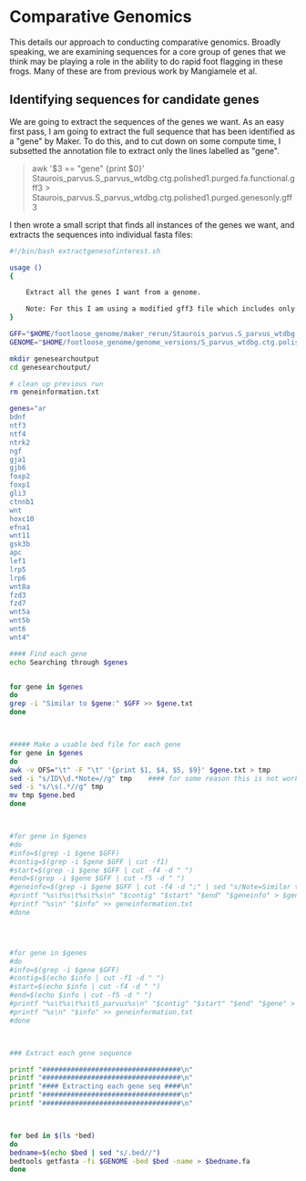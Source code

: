 # Comparative Genomics

This details our approach to conducting comparative genomics. Broadly speaking, we are examining sequences for a core group of genes that we think may be playing a role in the ability to do rapid foot flagging in these frogs. Many of these are from previous work by Mangiamele et al.

## Identifying sequences for candidate genes

We are going to extract the sequences of the genes we want. As an easy first pass, I am going to extract the full sequence that has been identified as a "gene" by Maker. To do this, and to cut down on some compute time, I subsetted the annotation file to extract only the lines labelled as "gene".

> awk '$3 == "gene" {print $0}' Staurois_parvus.S_parvus_wtdbg.ctg.polished1.purged.fa.functional.gff3 > Staurois_parvus.S_parvus_wtdbg.ctg.polished1.purged.genesonly.gff3

I then wrote a small script that finds all instances of the genes we want, and extracts the sequences into individual fasta files:

```bash
#!/bin/bash extractgenesofinterest.sh

usage ()
{

    Extract all the genes I want from a genome.

    Note: For this I am using a modified gff3 file which includes only what Maker has anotated as a "gene". I created this gene gff3 file using awk '$3 == "gene" {print $0}' Staurois_parvus.S_parvus_wtdbg.ctg.polished1.purged.fa.functional.gff3 > Staurois_parvus.S_parvus_wtdbg.ctg.polished1.purged.genesonly.gff3
}

GFF="$HOME/footloose_genome/maker_rerun/Staurois_parvus.S_parvus_wtdbg.ctg.polished1.purged.genesonly.gff3"
GENOME="$HOME/footloose_genome/genome_versions/S_parvus_wtdbg.ctg.polished1.purged.fa"

mkdir genesearchoutput
cd genesearchoutput/

# clean up previous run
rm geneinformation.txt

genes="ar
bdnf
ntf3
ntf4
ntrk2
ngf
gja1
gjb6
foxp2
foxp1
gli3
ctnnb1
wnt
hoxc10
efna1
wnt11
gsk3b
apc
lef1
lrp5
lrp6
wnt8a
fzd3
fzd7
wnt5a
wnt5b
wnt6
wnt4"

#### Find each gene
echo Searching through $genes


for gene in $genes
do
grep -i "Similar to $gene:" $GFF >> $gene.txt
done



##### Make a usable bed file for each gene
for gene in $genes
do
awk -v OFS="\t" -F "\t" '{print $1, $4, $5, $9}' $gene.txt > tmp
sed -i "s/ID\\d.*Note=//g" tmp    #### for some reason this is not working, but whatever
sed -i "s/\s(.*//g" tmp
mv tmp $gene.bed
done



#for gene in $genes
#do
#info=$(grep -i $gene $GFF)
#contig=$(grep -i $gene $GFF | cut -f1)
#start=$(grep -i $gene $GFF | cut -f4 -d " ")
#end=$(grep -i $gene $GFF | cut -f5 -d " ")
#geneinfo=$(grep -i $gene $GFF | cut -f4 -d ";" | sed "s/Note=Similar to //g" | cut -f1 -d "(")
#printf "%s\t%s\t%s\t%s\n" "$contig" "$start" "$end" "$geneinfo" > $gene.bed
#printf "%s\n" "$info" >> geneinformation.txt
#done




#for gene in $genes
#do
#info=$(grep -i $gene $GFF)
#contig=$(echo $info | cut -f1 -d " ")
#start=$(echo $info | cut -f4 -d " ")
#end=$(echo $info | cut -f5 -d " ")
#printf "%s\t%s\t%s\tS_parvus%s\n" "$contig" "$start" "$end" "$gene" > $gene.bed
#printf "%s\n" "$info" >> geneinformation.txt
#done



### Extract each gene sequence

printf "##################################\n"
printf "##################################\n"
printf "#### Extracting each gene seq ####\n"
printf "##################################\n"
printf "##################################\n"



for bed in $(ls *bed)
do
bedname=$(echo $bed | sed "s/.bed//")
bedtools getfasta -fi $GENOME -bed $bed -name > $bedname.fa
done

```
